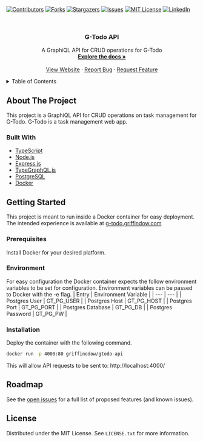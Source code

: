 [![Contributors][contributors-shield]][contributors-url]
[![Forks][forks-shield]][forks-url]
[![Stargazers][stars-shield]][stars-url]
[![Issues][issues-shield]][issues-url]
[![MIT License][license-shield]][license-url]
[![LinkedIn][linkedin-shield]][linkedin-url]

<br />
<div align="center">
  <h3 align="center">G-Todo API</h3>
  <p align="center">
    A GraphiQL API for CRUD operations for G-Todo
    <br />
    <a href="https://github.com/griffinodow/gtodo-api"><strong>Explore the docs »</strong></a>
    <br />
    <br />
    <a href="https://g-todo.griffindow.com">View Website</a>
    ·
    <a href="https://github.com/griffinodow/gtodo-api/issues">Report Bug</a>
    ·
    <a href="https://github.com/griffinodow/gtodo-api/issues">Request Feature</a>
  </p>
</div>

<!-- TABLE OF CONTENTS -->
<details>
  <summary>Table of Contents</summary>
  <ol>
    <li>
      <a href="#about-the-project">About The Project</a>
      <ul>
        <li><a href="#built-with">Built With</a></li>
      </ul>
    </li>
    <li>
      <a href="#getting-started">Getting Started</a>
      <ul>
        <li><a href="#prerequisites">Prerequisites</a></li>
        <li><a href="#environment">Environment</a></li>
        <li><a href="#installation">Installation</a></li>
      </ul>
    </li>
    <li><a href="#roadmap">Roadmap</a></li>
    <li><a href="#license">License</a></li>
  </ol>
</details>

<!-- ABOUT THE PROJECT -->
## About The Project

This project is a GraphiQL API for CRUD operations on task management for G-Todo. G-Todo is a task management web app.

### Built With

* [TypeScript](https://www.typescriptlang.org/)
* [Node.js](https://nodejs.org/)
* [Express.js](https://expressjs.com/)
* [TypeGraphQL.js](https://typegraphql.com/)
* [PostgreSQL](https://www.postgresql.org/)
* [Docker](https://www.docker.com/)

<!-- GETTING STARTED -->
## Getting Started

This project is meant to run inside a Docker container for easy deployment. The intended experience is available at [g-todo.griffindow.com](https://g-todo.griffindow.com/)

### Prerequisites

Install Docker for your desired platform.

### Environment

For easy configuration the Docker container expects the follow environment variables to be set for configuration. Environment variables can be passed to Docker with the -e flag.
| Entry | Environment Variable |
| --- | --- |
| Postgres User | GT_PG_USER |
| Postgres Host | GT_PG_HOST |
| Postgres Port | GT_PG_PORT |
| Postgres Database | GT_PG_DB |
| Postgres Password | GT_PG_PW |


### Installation

Deploy the container with the following command.

```bash
docker run -p 4000:80 griffinodow/gtodo-api
```

This will allow API requests to be sent to: http://localhost:4000/


<!-- ROADMAP -->
## Roadmap
See the [open issues](https://github.com/griffinodow/gtodo-api/issues) for a full list of proposed features (and known issues).

<!-- LICENSE -->
## License
Distributed under the MIT License. See `LICENSE.txt` for more information.

<!-- MARKDOWN LINKS & IMAGES -->
<!-- https://www.markdownguide.org/basic-syntax/#reference-style-links -->
[contributors-shield]: https://img.shields.io/github/contributors/griffinodow/gtodo-api.svg?style=for-the-badge
[contributors-url]: https://github.com/griffinodow/gtodo-api/graphs/contributors
[forks-shield]: https://img.shields.io/github/forks/griffinodow/gtodo-api.svg?style=for-the-badge
[forks-url]: https://github.com/griffinodow/gtodo-api/network/members
[stars-shield]: https://img.shields.io/github/stars/griffinodow/gtodo-api.svg?style=for-the-badge
[stars-url]: https://github.com/griffinodow/gtodo-api/stargazers
[issues-shield]: https://img.shields.io/github/issues/griffinodow/gtodo-api.svg?style=for-the-badge
[issues-url]: https://github.com/griffinodow/gtodo-api/issues
[license-shield]: https://img.shields.io/github/license/griffinodow/gtodo-api.svg?style=for-the-badge
[license-url]: https://github.com/griffinodow/gtodo-api/blob/master/LICENSE
[linkedin-shield]: https://img.shields.io/badge/-LinkedIn-black.svg?style=for-the-badge&logo=linkedin&colorB=555
[linkedin-url]: https://linkedin.com/in/griffinodow